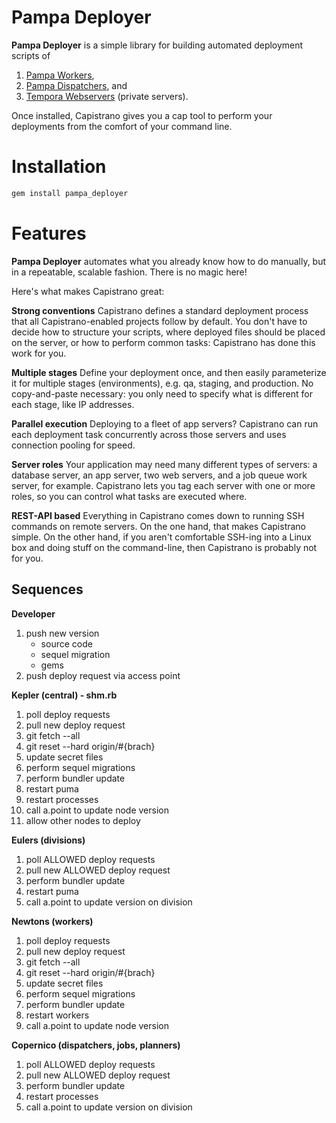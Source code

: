 # Pampa Deployer

**Pampa Deployer** is a simple library  for building automated deployment scripts of 

1. [Pampa Workers](https://github.com/leandrosardi/pampa),
2. [Pampa Dispatchers](https://github.com/leandrosardi/pampa_dispatchers), and
3. [Tempora Webservers](https://github.com/leandrosardi/tempora) (private servers).

Once installed, Capistrano gives you a cap tool to perform your deployments from the comfort of your command line.

# Installation

```cmd
gem install pampa_deployer
```

# Features

**Pampa Deployer** automates what you already know how to do manually, but in a repeatable, scalable fashion. There is no magic here!

Here's what makes Capistrano great:

**Strong conventions**
Capistrano defines a standard deployment process that all Capistrano-enabled projects follow by default. You don't have to decide how to structure your scripts, where deployed files should be placed on the server, or how to perform common tasks: Capistrano has done this work for you.

**Multiple stages**
Define your deployment once, and then easily parameterize it for multiple stages (environments), e.g. qa, staging, and production. No copy-and-paste necessary: you only need to specify what is different for each stage, like IP addresses.

**Parallel execution**
Deploying to a fleet of app servers? Capistrano can run each deployment task concurrently across those servers and uses connection pooling for speed.

**Server roles**
Your application may need many different types of servers: a database server, an app server, two web servers, and a job queue work server, for example. Capistrano lets you tag each server with one or more roles, so you can control what tasks are executed where.

**REST-API based**
Everything in Capistrano comes down to running SSH commands on remote servers. On the one hand, that makes Capistrano simple. On the other hand, if you aren't comfortable SSH-ing into a Linux box and doing stuff on the command-line, then Capistrano is probably not for you.

## Sequences

**Developer**
1. push new version
	- source code
	- sequel migration
	- gems
2. push deploy request via access point

**Kepler (central) - shm.rb**
1. poll deploy requests
2. pull new deploy request
3. git fetch --all
4. git reset --hard origin/#{brach}
5. update secret files
6. perform sequel migrations
7. perform bundler update
8. restart puma
9. restart processes
10. call a.point to update node version
11. allow other nodes to deploy

**Eulers (divisions)**
1. poll ALLOWED deploy requests
2. pull new ALLOWED deploy request
4. perform bundler update
5. restart puma
6. call a.point to update version on division

**Newtons (workers)**
1. poll deploy requests
2. pull new deploy request
3. git fetch --all
4. git reset --hard origin/#{brach}
5. update secret files
6. perform sequel migrations
7. perform bundler update
8. restart workers
9. call a.point to update node version

**Copernico (dispatchers, jobs, planners)**
1. poll ALLOWED deploy requests
2. pull new ALLOWED deploy request
4. perform bundler update
5. restart processes
6. call a.point to update version on division